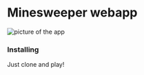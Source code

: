 # Minesweeper webapp

![picture of the app](src/minesweeper-webapp-02.png)

### Installing

Just clone and play!
